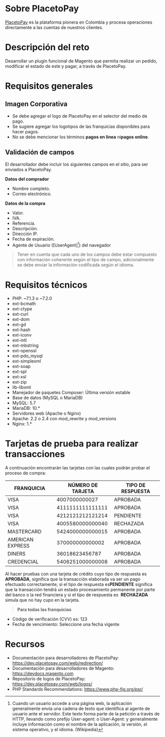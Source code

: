 # Sobre PlacetoPay

[PlacetoPay](http://www.placetopay.com) es la plataforma pionera en Colombia y procesa operaciones directamente a las cuentas de nuestros clientes.

# Descripción del reto

Desarrollar un plugin funcional de Magento que permita realizar un pedido, modificar el estado de este y pagar, a través de PlacetoPay.

# Requisitos generales

## Imagen Corporativa
* Se debe agregar el logo de PlacetoPay ​en el selector del medio de pago.
* Se sugiere agregar los logotipos de las franquicias disponibles para hacer pagos.
* No se debe mencionar los términos ​**pagos en línea​** ni ​**pagos online​**.

## Validación de campos
El desarrollador debe incluir los siguientes campos en el sitio, para ser enviados a PlacetoPay.

**Datos del comprador**
* Nombre completo.
* Correo electrónico.

**Datos de la compra**
* Valor.
* IVA.
* Referencia.
* Descripción.
* Dirección IP.
* Fecha de expiración.
* Agente de Usuario ([UserAgent][^1]) del navegador

> Tener en cuenta que cada uno de los campos debe estar compuesto con información
coherente según el tipo de campo, adicionalmente se debe enviar la información
codificada según el idioma.

# Requisitos técnicos
 * PHP: ~7.1.3 o ~7.2.0
  * ext-bcmath
  * ext-ctype
  * ext-curl
  * ext-dom
  * ext-gd
  * ext-hash
  * ext-iconv
  * ext-intl
  * ext-mbstring
  * ext-openssl
  * ext-pdo_mysql
  * ext-simplexml
  * ext-soap
  * ext-spl
  * ext-xsl
  * ext-zip
  * lib-libxml
 * Manejador de paquetes Composer: Última versión estable
 * Base de datos (MySQL o MariaDB)
  * MySQL: 5.7
  * MariaDB: 10.*
 * Servidores web (Apache o Nginx)
  * Apache: 2.2 o 2.4 con mod_rewrite y mod_versions
  * Nginx: 1.*

# Tarjetas de prueba para realizar transacciones

A continuación encontrarán las tarjetas con las cuales podrán probar el proceso de
compra:

| FRANQUICIA | NÚMERO DE TARJETA | TIPO DE RESPUESTA |
|------------------|-------------------|-------------------|
| VISA | 4007000000027 | APROBADA |
| VISA | 4111111111111111 | APROBADA |
| VISA | 4212121212121214 | PENDIENTE |
| VISA | 4005580000000040 | RECHAZADA |
| MASTERCARD | 5424000000000015 | APROBADA |
| AMERICAN EXPRESS | 370000000000002 | APROBADA |
| DINERS | 36018623456787 | APROBADA |
| CREDENCIAL | 5406251000000008 | APROBADA |

Al hacer pruebas con una tarjeta de crédito cuyo tipo de respuesta es ​ **APROBADA**​, significa que la transacción elaborada va ser un pago efectuado correctamente; si el tipo de respuesta es ​**PENDIENTE** significa que la transacción tendrá un estado procesamiento permanente por parte del banco o la red financiera y si el tipo de respuesta es ​ **RECHAZADA**​ simula que no hay cupo en la tarjeta.

> **Para todas las franquicias**
 * Código de verificación (CVV) es: 123
 * Fecha de vencimiento: Seleccione una fecha vigente

# Recursos
* Documentación para desarrolladores de PlacetoPay: https://dev.placetopay.com/web/redirection/
* Documentación para desarrolladores de Magento: https://devdocs.magento.com
* Repositorio de logos de PlacetoPay: https://dev.placetopay.com/web/logos/
* PHP Standards Recommendations: https://www.php-fig.org/psr/


[^1]: Cuando un usuario accede a una página web, la aplicación generalmente envía una cadena de texto que identifica al agente de usuario ante el servidor. Este texto forma parte de la petición a través de HTTP, llevando como prefijo User-agent: o User-Agent: y generalmente incluye información como el nombre de la aplicación, la versión, el sistema operativo, y el idioma. (Wikipedia)
